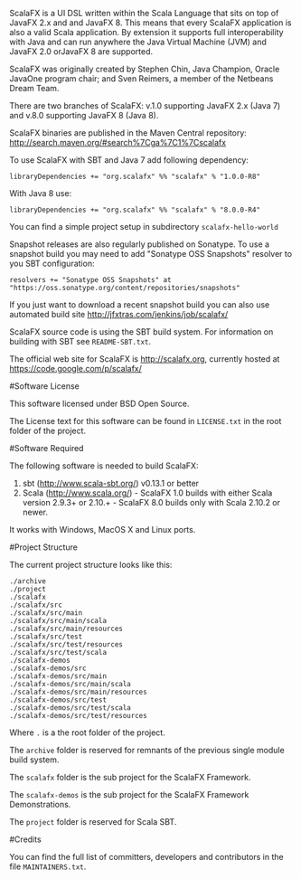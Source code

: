 ScalaFX is a UI DSL written within the Scala Language that sits on top of JavaFX
2.x and and JavaFX 8. This means that every ScalaFX application is also a
valid Scala application. By extension it supports full interoperability with
Java and can run anywhere the Java Virtual Machine (JVM) and JavaFX 2.0 orJavaFX 8 
are supported.

ScalaFX was originally created by Stephen Chin, Java Champion, Oracle JavaOne
program chair; and Sven Reimers, a member of the Netbeans Dream Team.

There are two branches of ScalaFX: v.1.0 supporting JavaFX 2.x (Java 7) and 
v.8.0 supporting JavaFX 8 (Java 8).

ScalaFX binaries are published in the Maven Central repository:
http://search.maven.org/#search%7Cga%7C1%7Cscalafx

To use ScalaFX with SBT and Java 7 add following dependency:

    libraryDependencies += "org.scalafx" %% "scalafx" % "1.0.0-R8"

With Java 8 use:

    libraryDependencies += "org.scalafx" %% "scalafx" % "8.0.0-R4"

You can find a simple project setup in subdirectory `scalafx-hello-world`

Snapshot releases are also regularly published on Sonatype. To use a snapshot
build you may need to add "Sonatype OSS Snapshots" resolver to you SBT 
configuration:

    resolvers += "Sonatype OSS Snapshots" at "https://oss.sonatype.org/content/repositories/snapshots" 

If you just want to download a recent snapshot build you can also use automated build site
http://jfxtras.com/jenkins/job/scalafx/

ScalaFX source code is using the SBT build system.
For information on building with SBT see `README-SBT.txt`. 

The official web site for ScalaFX is http://scalafx.org, 
currently hosted at https://code.google.com/p/scalafx/


#Software License

This software licensed under BSD Open Source.

The License text for this software can be found in `LICENSE.txt` in the root
folder of the project.


#Software Required

The following software is needed to build ScalaFX:

  1) sbt (http://www.scala-sbt.org/) v0.13.1 or better
  2) Scala (http://www.scala.org/)
    - ScalaFX 1.0 builds with either Scala version 2.9.3+ or 2.10.+ 
    - ScalaFX 8.0 builds only with Scala 2.10.2 or newer. 
  
It works with Windows, MacOS X and Linux ports.


#Project Structure

The current project structure looks like this:

    ./archive
    ./project
    ./scalafx
    ./scalafx/src
    ./scalafx/src/main
    ./scalafx/src/main/scala
    ./scalafx/src/main/resources
    ./scalafx/src/test
    ./scalafx/src/test/resources
    ./scalafx/src/test/scala
    ./scalafx-demos
    ./scalafx-demos/src
    ./scalafx-demos/src/main
    ./scalafx-demos/src/main/scala
    ./scalafx-demos/src/main/resources
    ./scalafx-demos/src/test
    ./scalafx-demos/src/test/scala
    ./scalafx-demos/src/test/resources

Where `.` is a the root folder of the project.

The `archive` folder is reserved for remnants of the previous single module
build system.

The `scalafx` folder is the sub project for the ScalaFX Framework.

The `scalafx-demos` is the sub project for the ScalaFX Framework Demonstrations.

The `project` folder is reserved for Scala SBT.


#Credits
   
You can find the full list of committers, developers and contributors in
the file `MAINTAINERS.txt`.
